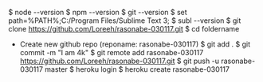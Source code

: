$ node --version
$ npm --version
$ git --version
$ set path=%PATH%;C:/Program Files/Sublime Text 3;
$ subl --version
$ git clone https://github.com/Loreeh/rasonabe-030117.git
$ cd foldername
* Create new github repo (reponame: rasonabe-030117)
$ git add .
$ git commit -m "I am 4k"
$ git remote add rasonabe-030117 https://github.com/Loreeh/rasonabe-030117.git
$ git push -u rasonabe-030117 master 
$ heroku login
$ heroku create rasonabe-030117 